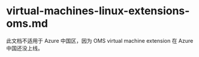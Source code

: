 # virtual-machines-linux-extensions-oms.md

此文档不适用于 Azure 中国区，因为 OMS virtual machine extension 在 Azure 中国还没上线。